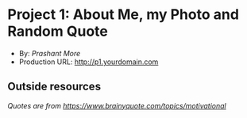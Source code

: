 # Project 1: About Me, my Photo and Random Quote
+ By: *Prashant More*
+ Production URL: <http://p1.yourdomain.com>

## Outside resources
*Quotes are from <https://www.brainyquote.com/topics/motivational>*


